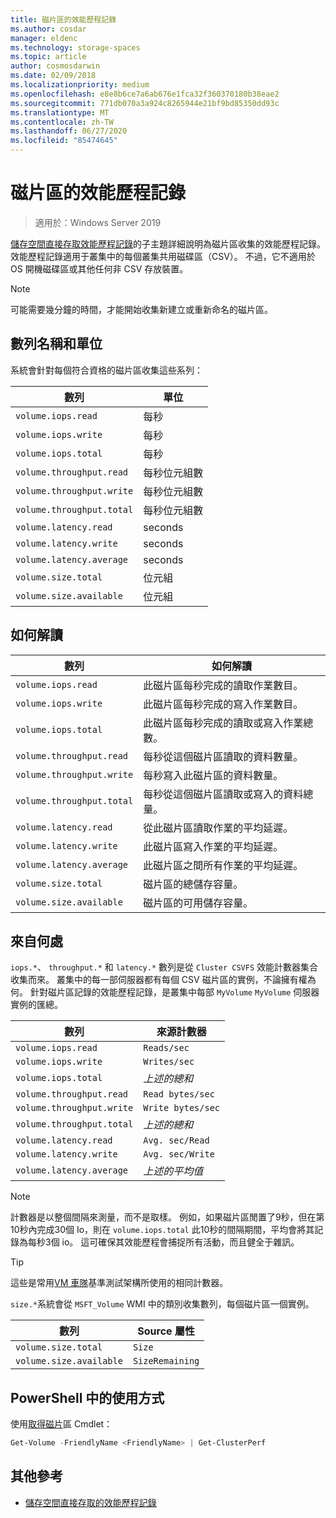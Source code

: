 ```yaml
---
title: 磁片區的效能歷程記錄
ms.author: cosdar
manager: eldenc
ms.technology: storage-spaces
ms.topic: article
author: cosmosdarwin
ms.date: 02/09/2018
ms.localizationpriority: medium
ms.openlocfilehash: e8e8b6ce7a6ab676e1fca32f360370180b38eae2
ms.sourcegitcommit: 771db070a3a924c8265944e21bf9bd85350dd93c
ms.translationtype: MT
ms.contentlocale: zh-TW
ms.lasthandoff: 06/27/2020
ms.locfileid: "85474645"
---
```

# <a name="performance-history-for-volumes"></a>磁片區的效能歷程記錄

> 適用於：Windows Server 2019

[儲存空間直接存取效能歷程記錄](performance-history.md)的子主題詳細說明為磁片區收集的效能歷程記錄。 效能歷程記錄適用于叢集中的每個叢集共用磁碟區（CSV）。 不過，它不適用於 OS 開機磁碟區或其他任何非 CSV 存放裝置。

   > [!NOTE]
   > 可能需要幾分鐘的時間，才能開始收集新建立或重新命名的磁片區。

## <a name="series-names-and-units"></a>數列名稱和單位

系統會針對每個符合資格的磁片區收集這些系列：

| 數列                    | 單位             |
|---------------------------|------------------|
| `volume.iops.read`        | 每秒       |
| `volume.iops.write`       | 每秒       |
| `volume.iops.total`       | 每秒       |
| `volume.throughput.read`  | 每秒位元組數 |
| `volume.throughput.write` | 每秒位元組數 |
| `volume.throughput.total` | 每秒位元組數 |
| `volume.latency.read`     | seconds          |
| `volume.latency.write`    | seconds          |
| `volume.latency.average`  | seconds          |
| `volume.size.total`       | 位元組            |
| `volume.size.available`   | 位元組            |

## <a name="how-to-interpret"></a>如何解讀

| 數列                    | 如何解讀                                                              |
|---------------------------|-------------------------------------------------------------------------------|
| `volume.iops.read`        | 此磁片區每秒完成的讀取作業數目。                |
| `volume.iops.write`       | 此磁片區每秒完成的寫入作業數目。               |
| `volume.iops.total`       | 此磁片區每秒完成的讀取或寫入作業總數。 |
| `volume.throughput.read`  | 每秒從這個磁片區讀取的資料數量。                            |
| `volume.throughput.write` | 每秒寫入此磁片區的資料數量。                           |
| `volume.throughput.total` | 每秒從這個磁片區讀取或寫入的資料總量。        |
| `volume.latency.read`     | 從此磁片區讀取作業的平均延遲。                          |
| `volume.latency.write`    | 此磁片區寫入作業的平均延遲。                           |
| `volume.latency.average`  | 此磁片區之間所有作業的平均延遲。                     |
| `volume.size.total`       | 磁片區的總儲存容量。                                     |
| `volume.size.available`   | 磁片區的可用儲存容量。                                 |

## <a name="where-they-come-from"></a>來自何處

`iops.*`、 `throughput.*` 和 `latency.*` 數列是從 `Cluster CSVFS` 效能計數器集合收集而來。 叢集中的每一部伺服器都有每個 CSV 磁片區的實例，不論擁有權為何。 針對磁片區記錄的效能歷程記錄，是叢集中每部 `MyVolume` `MyVolume` 伺服器實例的匯總。

| 數列                    | 來源計數器         |
|---------------------------|------------------------|
| `volume.iops.read`        | `Reads/sec`            |
| `volume.iops.write`       | `Writes/sec`           |
| `volume.iops.total`       | *上述的總和*     |
| `volume.throughput.read`  | `Read bytes/sec`       |
| `volume.throughput.write` | `Write bytes/sec`      |
| `volume.throughput.total` | *上述的總和*     |
| `volume.latency.read`     | `Avg. sec/Read`        |
| `volume.latency.write`    | `Avg. sec/Write`       |
| `volume.latency.average`  | *上述的平均值* |

   > [!NOTE]
   > 計數器是以整個間隔來測量，而不是取樣。 例如，如果磁片區閒置了9秒，但在第10秒內完成30個 Io，則在 `volume.iops.total` 此10秒的間隔期間，平均會將其記錄為每秒3個 io。 這可確保其效能歷程會捕捉所有活動，而且健全于雜訊。

   > [!TIP]
   > 這些是常用[VM 車隊](https://github.com/Microsoft/diskspd/blob/master/Frameworks/VMFleet/watch-cluster.ps1)基準測試架構所使用的相同計數器。

`size.*`系統會從 `MSFT_Volume` WMI 中的類別收集數列，每個磁片區一個實例。

| 數列                    | Source 屬性 |
|---------------------------|-----------------|
| `volume.size.total`       | `Size`          |
| `volume.size.available`   | `SizeRemaining` |

## <a name="usage-in-powershell"></a>PowerShell 中的使用方式

使用[取得磁片](https://docs.microsoft.com/powershell/module/storage/get-volume)區 Cmdlet：

```PowerShell
Get-Volume -FriendlyName <FriendlyName> | Get-ClusterPerf
```

## <a name="additional-references"></a>其他參考

- [儲存空間直接存取的效能歷程記錄](performance-history.md)

